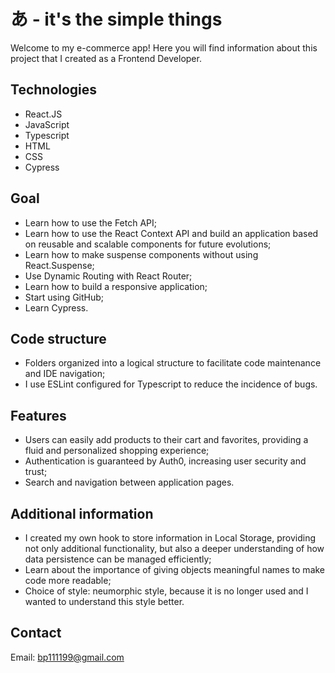 # あ - it's the simple things

Welcome to my e-commerce app! Here you will find information about this project that I created as a Frontend Developer.

## Technologies
- React.JS
- JavaScript
- Typescript
- HTML
- CSS
- Cypress

## Goal
- Learn how to use the Fetch API;
- Learn how to use the React Context API and build an application based on reusable and scalable components for future evolutions;
- Learn how to make suspense components without using React.Suspense;
- Use Dynamic Routing with React Router;
- Learn how to build a responsive application;
- Start using GitHub;
- Learn Cypress.

## Code structure
- Folders organized into a logical structure to facilitate code maintenance and IDE navigation;
- I use ESLint configured for Typescript to reduce the incidence of bugs.

## Features
- Users can easily add products to their cart and favorites, providing a fluid and personalized shopping experience;
- Authentication is guaranteed by Auth0, increasing user security and trust;
- Search and navigation between application pages.

## Additional information
- I created my own hook to store information in Local Storage, providing not only additional functionality, but also a deeper understanding of how data persistence can be managed efficiently;
- Learn about the importance of giving objects meaningful names to make code more readable;
- Choice of style: neumorphic style, because it is no longer used and I wanted to understand this style better.

## Contact

Email: [bp111199@gmail.com](mailto:bp111199@gmail.com)
